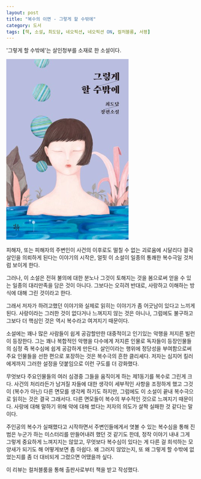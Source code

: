 ```yaml
---
layout: post
title: "복수의 이면 - 그렇게 할 수밖에"
category: 도서
tags: [책, 소설, 최도담, 네오픽션, 네오픽션 ON, 컬처블룸, 서평]
---
```


'그렇게 할 수밖에'는
살인청부를 소재로 한 소설이다.

![표지](/images/have-no-choice-but-to-do-book-h480.jpg)

피해자, 또는 피해자의 주변인이
사건의 이후로도 떨칠 수 없는 괴로움에 시달리다
결국 살인을 의뢰하게 된다는 이야기의 시작은,
얼핏 이 소설이 일종의 통쾌한 복수극일 것처럼 보이게 한다.

그러나, 이 소설은 전혀 불의에 대한 분노나
그것이 토해지는 것을 봄으로써 얻을 수 있는 일종의 대리만족을 담은 것이 아니다.
그보다는 오히려 반대로,
사랑하고 이해하는 방식에 대해 그린 것이라고 한다.

그래서 저자가 하려고했던 이야기와 실제로 읽히는 이야기가 좀 어긋남이 있다고 느끼게 된다.
사랑이라는 그러한 것이 없다거나 느껴지지 않는 것은 아니나,
그럼에도 불구하고 그보다 더 핵심인 것은 역시 복수라고 여겨지기 때문이다.

소설에는 꽤나 많은 사람들이 쉽게 공감할만한
대중적이고 인기있는 악행을 저지른 빌런이 등장한다.
그는 꽤나 복합적인 악행을 다수에게 저지른 인물로
독자들이 등장인물들의 심정 즉 복수심에 쉽게 공감하게 만든다.
살인이라는 행위에 정당성을 부여함으로써
주요 인물들을 선한 편으로 포장하는 것은 복수극의 흔한 클리셰다.
저자는 심지어 킬러에게까지 그러한 설정을 덧붙임으로 이런 구도를 더 강화했다.

무엇보다 주요인물들의 여러 심경중 그들을 움직이게 하는 제1동기를 복수로 그린게 크다.
사건의 처리라든가 남겨질 자들에 대한 생각이 세부적인 사항을 조정하게 했고
그것이 (복수가 아닌) 다른 면모를 생각케 하기도 하지만,
그럼에도 이 소설이 끝내 복수극으로 읽히는 것은 결국 그래서다.
다른 면모들이 복수의 부수적인 것으로 느껴지기 때문이다.
사랑에 대해 말하기 위해 악에 대해 썼다는 저자의 의도가 살짝 실패한 것 같다는 말이다.

주인공의 복수가 실패했다고 시작하면서
주변인들에게서 엿볼 수 있는 복수심을 통해
진범은 누군가 하는 미스터리를 만들어내려 했던 것 같기도 한데,
정작 이야기 내내 그게 그렇게 중요하게 느껴지지는 않았고,
무엇보다 복수심이 있다는 게 다른 걸 희석하는 모양새가 되기도 해 어떻게보면 좀 아쉽다.
왜 그러지 않았는지,
또 왜 그렇게 할 수밖에 없었는지를
좀 더 대비되게 그렸으면 어땠을까 싶다.

<!--
할머니가 애초부터 복수심을 갖고 있었고 또 실천하려 했다는 게
손주에 대한 사랑을 희석시킨다.
당장 복수하고 싶었지만 넋이나간 손주를 돌보기 위해 그걸 포기했었고,
후에 손주가 복수를 하려고 한다는 걸 알고
이미 복수는 뒷전이 되었었는데도
다시 복수를 하기로 한 것이었다면,
적어도 복수를 포기하고 이제와 다시 실천한 이유가 모두 손주에 대한 사랑 때문이라
의도했던 것처럼 사랑이 더 부각되지 않았을까.
-->



<div class="im im-info">
이 리뷰는 컬처블룸을 통해 출판사로부터 책을 받고 작성했다.
</div>
